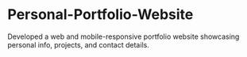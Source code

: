 # Personal-Portfolio-Website
Developed a web and mobile-responsive portfolio website showcasing personal info, projects, and contact details.
